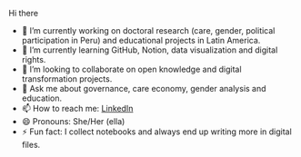 Hi there


- 🔭 I’m currently working on doctoral research (care, gender, political participation in Peru) and educational projects in Latin America.
- 🌱 I’m currently learning GitHub, Notion, data visualization and digital rights.
- 👯 I’m looking to collaborate on open knowledge and digital transformation projects.
- 💬 Ask me about governance, care economy, gender analysis and education.
- 📫 How to reach me: [LinkedIn](https://www.linkedin.com/in/mariagraziaruiz/)
- 😄 Pronouns: She/Her (ella)
- ⚡ Fun fact: I collect notebooks and always end up writing more in digital files.
